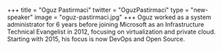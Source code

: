 +++
title = "Oguz Pastirmaci"
twitter = "OguzPastirmaci"
type = "new-speaker"
image = "oguz-pastirmaci.jpg"
+++
Oguz worked as a system administrator for 6 years before joining Microsoft as an Infrastructure Technical Evangelist in 2012, focusing on virtualization and private cloud. Starting with 2015, his focus is now DevOps and Open Source.